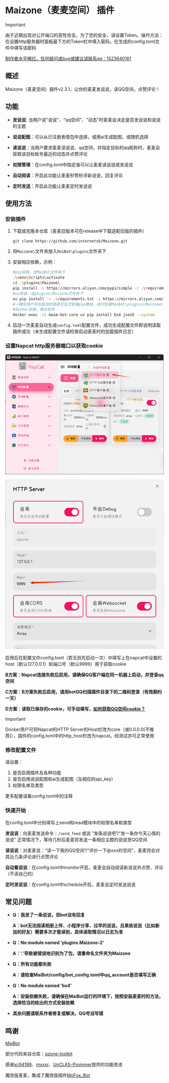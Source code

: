 # Maizone（麦麦空间） 插件
> [!IMPORTANT]
>
> 由于近期出现对公开端口的恶性攻击，为了您的安全，请设置Token。操作方法：在设置http服务器时面板最下方的Token栏中填入密码，在生成的config.toml文件中填写该密码

<u>制作者水平稀烂，任何疑问或bug或建议请联系qq：1523640161</u>

## 概述
Maizone（麦麦空间）插件v2.3.1，让你的麦麦发说说，读QQ空间，点赞评论！

## 功能
- **发说说**: 当用户说"说说"、"qq空间"、"动态"时麦麦会决定是否发说说和说说的主题

- **说说配图**：可以从已注册表情包中选择，或用ai生成配图，或随机选择

- **读说说**：当用户要求麦麦读说说、qq空间，并指定目标的qq昵称时，麦麦会获取该目标账号最近的动态并点赞评论

- **权限管理**：在config.toml中指定谁可以让麦麦读说说或发说说

- **自动阅读**：开启此功能让麦麦秒赞秒评新说说，回复评论

- **定时发送**：开启此功能让麦麦定时发说说

## 使用方法
### 安装插件

1. 下载或克隆本仓库（麦麦旧版本可在release中下载适配旧版的插件）

   ```
   git clone https://github.com/internetsb/Maizone.git
   ```

2. 将`Maizone\`文件夹放入`MaiBot\plugins`文件夹下

3. 安装相应依赖，示例：

   ```bash
   #pip安装，在MaiBot文件夹下
   .\venv\Scripts\activate
   cd .\plugins\Maizone\
   pip install -i https://mirrors.aliyun.com/pypi/simple -r .\requirements.txt --upgrade
   #uv安装，在plugins\Maizone文件夹下
   uv pip install -r .\requirements.txt -i https://mirrors.aliyun.com/pypi/simple --upgrade
   #一键包用户可在启动时选择交互式安装pip模块，逐行安装MaiBot\plugins\Maizone\requirements.txt中的依赖
   #docker安装，宿主机内
   docker exec -it maim-bot-core uv pip install bs4 json5 --system
   ```

4. 启动一次麦麦自动生成`config.toml`配置文件，成功生成配置文件即说明读取插件成功（未生成配置文件请检查启动麦麦时的加载插件日志）

### 设置Napcat http服务器端口以获取cookie

![](images/done_napcat1.png)

![](images/done_napcat2.png)

启用后在配置文件config.toml（若无则先启动一次）中填写上在napcat中设置的host（默认127.0.0.1）和端口号（默认9999）用于获取cookie

**B方案：Napcat连接失败后启用，请确保QQ客户端在同一机器上启动，并登录qq空间**

**C方案：B方案失败后启用，请用botQQ扫描插件目录下的二维码登录（有效期约一天）**

**D方案：读取已保存的cookie，可手动填写，[如何获取QQ空间cookie？](https://www.xjr7670.com/articles/how-to-get-qzone-cookie.html)**



> [!IMPORTANT]
>
> Docker用户可将Napcat的HTTP Server的Host栏改为core（或0.0.0.0[不推荐]），插件的config.toml中的http_host栏改为napcat。经测试亦可正常使用

### 修改配置文件
请设置：
1. 是否启用插件及各种功能
2. 是否启用说说配图和ai生成配图（及相应的api_key）
3. 权限名单及类型

更多配置请看config.toml中的注释

### 快速开始
在config.toml中分别填写上send和read模块中的权限名单和类型

**发说说**：向麦麦发送命令：`/send_feed` 或说 “发条说说吧”/“发一条你今天心情的说说” 正常情况下，等待几秒后麦麦将发送一条相应主题的说说至QQ空间

**读说说**：对麦麦说：“读一下我的QQ空间”/“评价一下@xxx的空间”，麦麦将会对其近几条评论进行点赞评论

**自动看说说**：在config.toml中monitor开启，麦麦会自动阅读新说说并点赞、评论（不读自己的）

**定时发说说**：在config.toml中schedule开启，麦麦会定时发送说说

## 常见问题

- **Q：我发了一条说说，但bot没有回复**

  **A：bot无法阅读相册上传、小程序分享、过早的说说，且某些说说（比如新加的好友）需要多次才能读到，具体读取情况以日志为准**

- **Q：No module named 'plugins.Maizone-2'**

  **A：'.'导致被错误地识别为了包，请重命名文件夹为Maizone**

- **Q：所有功能都失败**

  **A：请检查MaiBot/config/bot_config.toml中qq_account是否填写正确**

- **Q：No module named 'bs4'**

  **A：安装依赖失败，请确保在MaiBot运行的环境下，按照安装麦麦时的方法，选择恰当的给出的方式安装依赖**

- **其余问题请联系作者修复或解决，QQ号没写错**

## 鸣谢

[MaiBot](https://github.com/MaiM-with-u/MaiBot)

部分代码来自仓库：[qzone-toolkit](https://github.com/gfhdhytghd/qzone-toolkit)

感谢[xc94188](https://github.com/xc94188)、[myxxr](https://github.com/myxxr)、[UnCLAS-Prommer](https://github.com/UnCLAS-Prommer)提供的功能改进

魔改版麦麦，集成了魔改版插件[MoFox_Bot](https://github.com/MoFox-Studio/MoFox_Bot)
